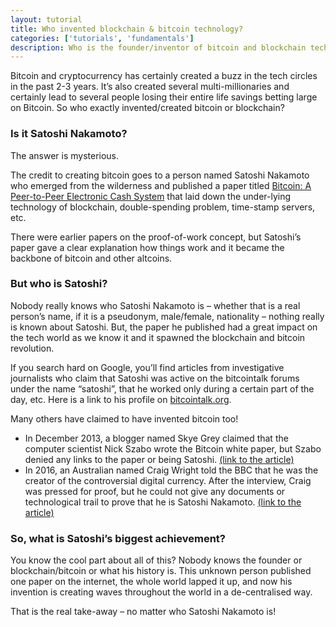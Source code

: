 ```yaml
---
layout: tutorial
title: Who invented blockchain & bitcoin technology?
categories: ['tutorials', 'fundamentals']
description: Who is the founder/inventor of bitcoin and blockchain technology? Who is Satoshi Nakamoto and what is the mystery surrounding him?
---
```


Bitcoin and cryptocurrency has certainly created a buzz in the tech circles in the past 2-3 years. It’s also created several multi-millionaries and certainly lead to several people losing their entire life savings betting large on Bitcoin. So who exactly invented/created bitcoin or blockchain?

### **Is it Satoshi Nakamoto?**
The answer is mysterious.

The credit to creating bitcoin goes to a person named Satoshi Nakamoto who emerged from the wilderness and published a paper titled [Bitcoin: A Peer-to-Peer Electronic Cash System](https://bitcoin.org/bitcoin.pdf) that laid down the under-lying technology of blockchain, double-spending problem, time-stamp servers, etc.

There were earlier papers on the proof-of-work concept, but Satoshi’s paper gave a clear explanation how things work and it became the backbone of bitcoin and other altcoins.

### **But who is Satoshi?**
Nobody really knows who Satoshi Nakamoto is – whether that is a real person’s name, if it is a pseudonym, male/female, nationality – nothing really is known about Satoshi. But, the paper he published had a great impact on the tech world as we know it and it spawned the blockchain and bitcoin revolution.

If you search hard on Google, you’ll find articles from investigative journalists who claim that Satoshi was active on the bitcointalk forums under the name “satoshi”, that he worked only during a certain part of the day, etc. Here is a link to his profile on [bitcointalk.org](https://bitcointalk.org/index.php?action=profile;u=3).

Many others have claimed to have invented bitcoin too!
- In December 2013, a blogger named Skye Grey claimed that the computer scientist Nick Szabo wrote the Bitcoin white paper, but Szabo denied any links to the paper or being Satoshi. [(link to the article)](https://www.coindesk.com/linguistic-researchers-name-nick-szabo-author-bitcoin-whitepaper/)
- In 2016, an Australian named Craig Wright told the BBC that he was the creator of the controversial digital currency. After the interview, Craig was pressed for proof, but he could not give any documents or technological trail to prove that he is Satoshi Nakamoto. [(link to the article)](https://en.wikipedia.org/wiki/Craig_Steven_Wright)

### **So, what is Satoshi’s biggest achievement?**
You know the cool part about all of this? Nobody knows the founder or blockchain/bitcoin or what his history is. This unknown person published one paper on the internet, the whole world lapped it up, and now his invention is creating waves throughout the world in a de-centralised way.

That is the real take-away – no matter who Satoshi Nakamoto is!